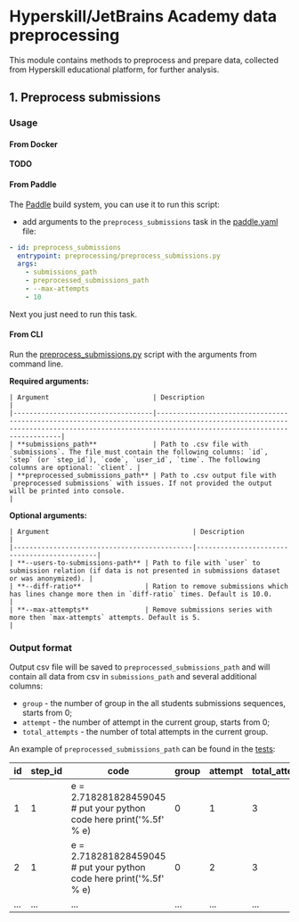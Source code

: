 # Hyperskill/JetBrains Academy data preprocessing

This module contains methods to preprocess and prepare data, collected from Hyperskill educational platform, 
for further analysis. 

## 1. Preprocess submissions

### Usage

#### From Docker

**TODO**

#### From Paddle

The [Paddle](https://github.com/JetBrains-Research/paddle#tasks-section) build system, you can use it to run this script:
- add arguments to the `preprocess_submissions` task in the [paddle.yaml](paddle.yaml) file:

```yaml
- id: preprocess_submissions
  entrypoint: preprocessing/preprocess_submissions.py
  args:
    - submissions_path
    - preprocessed_submissions_path
    - --max-attempts
    - 10
```
Next you just need to run this task.

#### From CLI

Run the [preprocess_submissions.py](./src/preprocessing/preprocess_submissions.py) script with the arguments from command line.

**Required arguments:**
    
    | Argument                          | Description                                                                                                                                                                              |
    |-----------------------------------|------------------------------------------------------------------------------------------------------------------------------------------------------------------------------------------|
    | **submissions_path**              | Path to .csv file with `submissions`. The file must contain the following columns: `id`, `step` (or `step_id`), `code`, `user_id`, `time`. The following columns are optional: `client`. |
    | **preprocessed_submissions_path** | Path to .csv output file with `preprocessed submissions` with issues. If not provided the output will be printed into console.                                                                   |



**Optional arguments:**
    
    | Argument                                    | Description                                                                                                         |
    |---------------------------------------------|---------------------------------------------|
    | **--users-to-submissions-path** | Path to file with `user` to submission relation (if data is not presented in submissions dataset or was anonymized). |
    | **--diff-ratio**                | Ration to remove submissions which has lines change more then in `diff-ratio` times. Default is 10.0.               |
    | **--max-attempts**              | Remove submissions series with more then `max-attempts` attempts. Default is 5.                                     |

### Output format
Output csv file will be saved to `preprocessed_submissions_path` and will contain all data from csv in `submissions_path` and several additional columns:
- `group` - the number of group in the all students submissions sequences, starts from 0;
- `attempt` - the number of attempt in the current group, starts from 0;
- `total_attempts` - the number of total attempts in the current group.

An example of `preprocessed_submissions_path` can be found in the [tests](./tests/resources/preprocessing_tests/preprocessed_submissions_expected.csv):

| id  | step_id | code                                                                 | group | attempt  | total_attempts |
|-----|---------|----------------------------------------------------------------------|-------|----------|----------------|
| 1   | 1       | e = 2.718281828459045 #  put your python code here print('%.5f' % e) | 0     | 1        | 3              |
| 2   | 1       | e = 2.718281828459045 # put your python code here print('%.5f' % e)  | 0     | 2        | 3              |
| ... | ...     | ...                                                                  | ...   | ...      | ...            |
